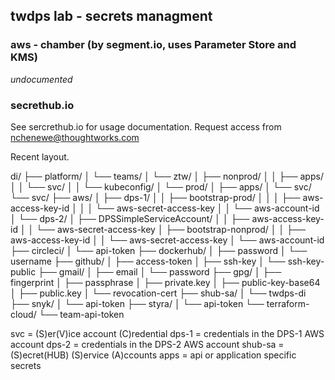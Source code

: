 ## twdps lab - secrets managment

### aws - chamber (by segment.io, uses Parameter Store and KMS)

_undocumented_

### secrethub.io

See sercrethub.io for usage documentation. Request access from nchenewe@thoughtworks.com

Recent layout.

di/
├── platform/
│   └── teams/
│       └── ztw/
│           ├── nonprod/
│           │   ├── apps/
│           │   └── svc/
│           │       └── kubeconfig/
│           └── prod/
│               ├── apps/
│               └── svc/
└── svc/
    ├── aws/
    │   ├── dps-1/
    │   │   ├── bootstrap-prod/
    │   │   │   ├── aws-access-key-id
    │   │   │   └── aws-secret-access-key
    │   │   └── aws-account-id
    │   └── dps-2/
    │       ├── DPSSimpleServiceAccount/
    │       │   ├── aws-access-key-id
    │       │   └── aws-secret-access-key
    │       ├── bootstrap-nonprod/
    │       │   ├── aws-access-key-id
    │       │   └── aws-secret-access-key
    │       └── aws-account-id
    ├── circleci/
    │   └── api-token
    ├── dockerhub/
    │   ├── password
    │   └── username
    ├── github/
    │   ├── access-token
    │   ├── ssh-key
    │   └── ssh-key-public
    ├── gmail/
    │   ├── email
    │   └── password
    ├── gpg/
    │   ├── fingerprint
    │   ├── passphrase
    │   ├── private.key
    │   ├── public-key-base64
    │   ├── public.key
    │   └── revocation-cert
    ├── shub-sa/
    │   └── twdps-di
    ├── snyk/
    │   └── api-token
    ├── styra/
    │   └── api-token
    └── terraform-cloud/
        └── team-api-token

svc = (S)er(V)ice account (C)redential
dps-1 = credentials in the DPS-1 AWS account
dps-2 = credentials in the DPS-2 AWS account
shub-sa = (S)ecret(HUB) (S)ervice (A)ccounts
apps = api or application specific secrets
